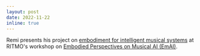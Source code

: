 ```yaml
---
layout: post
date: 2022-11-22
inline: true
---
```


Remi presents his project on [embodiment for intelligent musical systems](https://www.uio.no/ritmo/english/news-and-events/events/workshops/2022/embodied-ai/p/oluremi-falowo.html) at RITMO's workshop on [Embodied Perspectives on Musical AI (EmAI)](https://www.uio.no/ritmo/english/news-and-events/events/workshops/2022/embodied-ai/).
